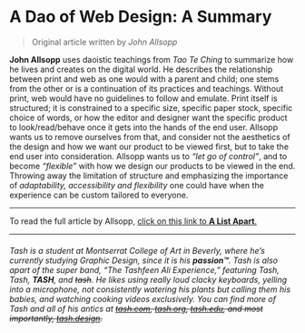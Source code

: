 # A **Dao** of **Web** **Design**: A Summary
>Original article written by *John Allsopp*

**John Allsopp** uses daoistic teachings from *Tao Te Ching* to summarize how he lives and creates on the digital world. He describes the relationship between print and web as one would with a parent and child; one stems from the other or is a continuation of its practices and teachings. 
Without print, web would have no guidelines to follow and emulate. Print itself is structured; it is constrained to a specific size, specific paper stock, specific choice of words, or how the editor and designer want the specific product to look/read/behave once it gets into the hands of the end user. 
Allsopp wants us to remove ourselves from that, and consider not the aesthetics of the design and how we want our product to be viewed first, but to take the end user into consideration. Allsopp wants us to *“let go of control”*, and to become *“flexible”* with how we design our products to be viewed in the end. 
Throwing away the limitation of structure and emphasizing the importance of *adaptability, accessibility and flexibility* one could have when the experience can be custom tailored to everyone.

---


To read the full article by Allsopp, [click on this link to **A List Apart**.](https://alistapart.com/article/dao/)


---


###### Tash is a student at Montserrat College of Art in Beverly, where he’s currently studying Graphic Design, since it is his **passion™**. Tash is also apart of the super band, *“The Tashfeen Ali Experience,*” featuring Tash, *Tash*, **TASH**, and ~~tash~~. He likes using really loud clacky keyboards, yelling into a microphone, not consistently watering his plants but calling them his babies, and watching cooking videos exclusively. You can find more of Tash and all of his antics at ~~[tash.com](http://tash.com/fa#.XjIexy2ZNBw), [tash.org](https://tash.org), [tash.edu](https://www.coolmathgames.com), and most importantly, [tash.design](https://tashfeenali.myportfolio.com/projects).~~




